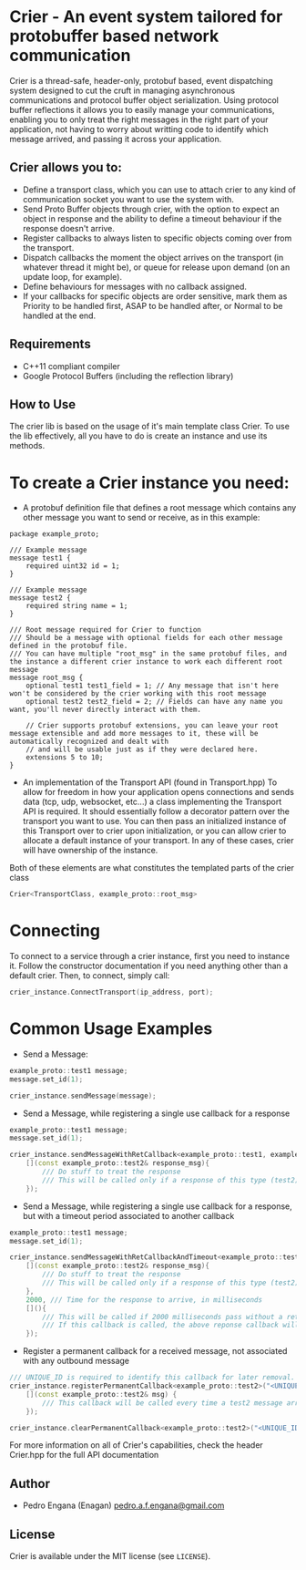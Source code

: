 # Crier - An event system tailored for protobuffer based network communication

Crier is a thread-safe, header-only, protobuf based, event dispatching system designed to cut the cruft in managing asynchronous communications and protocol buffer object serialization.
Using protocol buffer reflections it allows you to easily manage your communications, enabling you to only treat the right messages in the right part of your application, not having to worry about writting code to identify which message arrived, and passing it across your application.

## Crier allows you to:

- Define a transport class, which you can use to attach crier to any kind of communication socket you want to use the system with.
- Send Proto Buffer objects through crier, with the option to expect an object in response and the ability to define a timeout behaviour if the response doesn't arrive.
- Register callbacks to always listen to specific objects coming over from the transport.
- Dispatch callbacks the moment the object arrives on the transport (in whatever thread it might be), or queue for release upon demand (on an update loop, for example).
- Define behaviours for messages with no callback assigned.
- If your callbacks for specific objects are order sensitive, mark them as Priority to be handled first, ASAP to be handled after, or Normal to be handled at the end.

## Requirements

- C++11 compliant compiler
- Google Protocol Buffers (including the reflection library)

## How to Use

The crier lib is based on the usage of it's main template class Crier. To use the lib effectively, all you have to do is create an instance and use its methods.

# To create a Crier instance you need:
- A protobuf definition file that defines a root message which contains any other message you want to send or receive, as in this example:
```
package example_proto;

/// Example message
message test1 {
    required uint32 id = 1;
}

/// Example message
message test2 {
    required string name = 1;
}

/// Root message required for Crier to function
/// Should be a message with optional fields for each other message defined in the protobuf file.
/// You can have multiple "root_msg" in the same protobuf files, and the instance a different crier instance to work each different root message
message root_msg { 
    optional test1 test1_field = 1; // Any message that isn't here won't be considered by the crier working with this root message
    optional test2 test2_field = 2; // Fields can have any name you want, you'll never directly interact with them.

    // Crier supports protobuf extensions, you can leave your root message extensible and add more messages to it, these will be automatically recognized and dealt with
    // and will be usable just as if they were declared here.
    extensions 5 to 10;
}
```

- An implementation of the Transport API (found in Transport.hpp)
To allow for freedom in how your application opens connections and sends data (tcp, udp, websocket, etc...) a class implementing the Transport API is required. 
It should essentially follow a decorator pattern over the transport you want to use. 
You can then pass an initialized instance of this Transport over to crier upon initialization, or you can allow crier to allocate a default instance of your transport. In any of these cases, crier will have ownership of the instance.

Both of these elements are what constitutes the templated parts of the crier class
```C++
Crier<TransportClass, example_proto::root_msg>
```

# Connecting

To connect to a service through a crier instance, first you need to instance it. Follow the constructor documentation if you need anything other than a default crier.
Then, to connect, simply call:
```C++
crier_instance.ConnectTransport(ip_address, port);
```

# Common Usage Examples

- Send a Message:
```C++
example_proto::test1 message;
message.set_id(1);

crier_instance.sendMessage(message);
```

- Send a Message, while registering a single use callback for a response
```C++
example_proto::test1 message;
message.set_id(1);

crier_instance.sendMessageWithRetCallback<example_proto::test1, example_proto::test2>(message, 
    [](const example_proto::test2& response_msg){
        /// Do stuff to treat the response
        /// This will be called only if a response of this type (test2) arrives
    });
```

- Send a Message, while registering a single use callback for a response, but with a timeout period associated to another callback
```C++
example_proto::test1 message;
message.set_id(1);

crier_instance.sendMessageWithRetCallbackAndTimeout<example_proto::test1, example_proto::test2>(message, 
    [](const example_proto::test2& response_msg){
        /// Do stuff to treat the response
        /// This will be called only if a response of this type (test2) arrives
    },
    2000, /// Time for the response to arrive, in milliseconds
    [](){
        /// This will be called if 2000 milliseconds pass without a return of type test2 arrives
        /// If this callback is called, the above reponse callback will be un-registered and never called (even if a response arrives later)
    });
```

- Register a permanent callback for a received message, not associated with any outbound message
```C++
/// UNIQUE_ID is required to identify this callback for later removal. If the exact same id is used to register a callback to the exact same message, the previous callback will be overwritten
crier_instance.registerPermanentCallback<example_proto::test2>("<UNIQUE_ID>", 
    [](const example_proto::test2& msg) {
        /// This callback will be called every time a test2 message arrives
    });

crier_instance.clearPermanentCallback<example_proto::test2>("<UNIQUE_ID>"); /// UNIQUE_ID is required for removal of the callback
```

For more information on all of Crier's capabilities, check the header Crier.hpp for the full API documentation

## Author

- Pedro Engana (Enagan) <pedro.a.f.engana@gmail.com>

## License

Crier is available under the MIT license (see `LICENSE`).